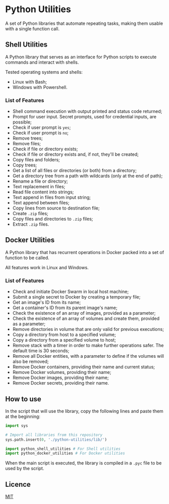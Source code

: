 # Python Utilities

A set of Python libraries that automate repeating tasks, making them usable with a single function call.

## Shell Utilities

A Python library that serves as an interface for Python scripts to execute commands and interact with shells.

Tested operating systems and shells:
* Linux with Bash;
* Windows with Powershell.

### List of Features

* Shell command execution with output printed and status code returned;
* Prompt for user input. Secret prompts, used for credential inputs, are possible;
* Check if user prompt is `yes`;
* Check if user prompt is `no`;
* Remove trees;
* Remove files;
* Check if file or directory exists;
* Check if file or directory exists and, if not, they'll be created;
* Copy files and folders;
* Copy trees;
* Get a list of all files or directories (or both) from a directory;
* Get a directory tree from a path with wildcards (only at the end of path);
* Rename a file or directory;
* Text replacement in files;
* Read file content into strings;
* Text append in files from input string;
* Text append between files;
* Copy lines from source to destination file;
* Create `.zip` files;
* Copy files and directories to `.zip` files;
* Extract `.zip` files.

## Docker Utilities

A Python library that has recurrent operations in Docker packed into a set of function to be called.

All features work in Linux and Windows.

### List of Features

* Check and initiate Docker Swarm in local host machine;
* Submit a single secret to Docker by creating a temporary file;
* Get an image's ID from its name;
* Get a container's ID from its parent image's name;
* Check the existence of an array of images, provided as a parameter;
* Check the existence of an array of volumes and create them, provided as a parameter;
* Remove directories in volume that are only valid for previous executions;
* Copy a directory from host to a specified volume;
* Copy a directory from a specified volume to host;
* Remove stack with a timer in order to make further operations safer. The default time is 30 seconds;
* Remove all Docker entities, with a parameter to define if the volumes will also be removed;
* Remove Docker containers, providing their name and current status;
* Remove Docker volumes, providing their name;
* Remove Docker images, providing their name;
* Remove Docker secrets, providing their name.

## How to use

In the script that will use the library, copy the following lines and paste them at the beginning:

```python
import sys

# Import all libraries from this repository
sys.path.insert(0, './python-utilities/lib/')

import python_shell_utilities # For Shell utilities
import python_docker_utilities # For Docker utilities
```

When the main script is executed, the library is compiled in a `.pyc` file to be used by the script.

## Licence

[MIT](LICENSE)
